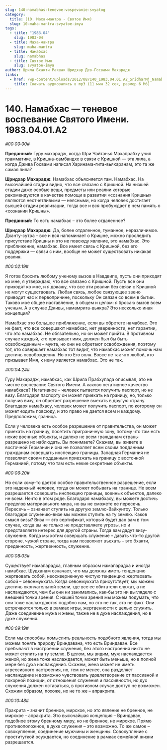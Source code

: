 ```yaml
---
slug: 140-namabhas-tenevoe-vospevanie-svyatog
category:
  title: (10. Маха-мантра - Святое Имя)
  slug: 10-maha-mantra-svyatoe-imya
tags:
  - title: "1983.04"
    slug: 1983-04
  - title: Маха-мантра
    slug: maha-mantra
  - title: Намабхас
    slug: namabhas
  - title: Святое Имя
    slug: svyatoe-imya
author: Шрила Бхакти Ракшак Шридхар Дев-Госвами Махарадж
links:
  - href: /wp-content/uploads/2012/08/140_1983.04.01.A2_SridharMj_Namabhas.mp3
    title: Скачать аудиозапись в mp3 (11 мин 32 сек, размер 6 Мб)
---
```


# 140. Намабхас — теневое воспевание Святого Имени. 1983.04.01.A2

*#00:00:00#*

**Преданный:** Гуру махарадж, когда Шри Чайтанья Махапрабху учил грамматике, в Кришна-самбандхе в связи с Кришной — эта лила, а когда Джива Госвами написал Харинама-гита-вьякаранам, это та же самая лила?

**Шридхар Махарадж:** Намабхас объясняется там. Намабхас. На высочайшей стадии видно, что все связано с Кришной. На низшей стадии даже особые вещи, предметы или реалии которые рекомендуются в качестве помощи в развитии «сознания Кришны» являются неотчетливыми — неясными, но когда человек достигает высшей стадии реализации, тогда все и вся пробуждает в нем память о «сознании Кришны».

**Преданный:** То есть намабхас – это более отдаленное?

**Шридхар Махарадж:** Да, более отдаленное, туманное, неразличимое. Дханту-сутра – все и вся напоминает о Кришне, можно проследить присутствие Кришны и это не повсюду явление, это намабхас. Это приближение, намабхас. Все имеет связь с Кришной, без его поддержки — связи с ним, вообще не может существовать никакая реалия.

*#00:02:19#*

Я готов бросить любому ученому вызов в Навдвипе, пусть они приходят ко мне, я утверждаю, что все связано с Кришной. Пусть все они приходят ко мне, и я докажу, что все эти реалии без связи с Кришной не могут существовать. Любая связь, любое связующее звено приводит нас к первопричине, поскольку Он связан со всем в бытии. Таково мое общее наставление, в общем и целом: я бросаю вызов всем ученым. А в случае Дживы, намамрита-вьякра? Это несколько иная концепция?

Намабхас это большее приближение, если вы обретете намабхас. Это не факт, что все совершают намабхас, нет уверенности, нет гарантии, что это намабхас. Не обязательно, но он может прийти. В противном случае каждый, кто призывает имя, должен был бы быть освобожденным – мукта, но они не обретают освобождения, поэтому тот, кто совершает намабхас тот видит, что намабхас может помочь нам достичь освобождения. Но это Его воля. Вовсе не так что любой, кто призывает Имя, к нему является намабхас. Это не так.

*#00:04:24#*

Гуру Махарадж, намабхас, как Шрила Прабхупада описывал, это не чистое воспевание Святого Имени. А каково негативное качество намабхаса? Негативное – человек пытается получить паспорт, но не визу. Благодаря паспорту он может приехать на границу, но, только получив визу, он обретает разрешение выехать в другую страну. Благодаря намабхасу, человек может получить паспорт, по которому он может ездить повсюду, и это право не дается всем и каждому. Предположим, граница.

Если у человека есть особое разрешение от правительства, он может приехать на границу, посетить приграничную зону, потому что там есть некие военные объекты, и далеко не всем гражданам страны разрешено их наблюдать. Вы понимаете? Скажем, вы живете в восточной Германии и она не позволяет всем своим подданным гражданам совершать инспекцию границы. Западная Германия не позволяет своим подданным приезжать на границу с восточной Германией, потому что там есть некие секретные объекты.

*#00:06:20#*

Но если кому-то дается особое правительственное разрешение, если это надежный человек, тогда он может побывать на границе. Не всем разрешается совершить инспекцию границы, военных объектов, далеко не всем. Нечто в этом роде. Благодаря намабхасу, вы можете достичь пределов материального мира, но вы не сможете ее пересечь. Пересечь – означает ступить на другую землю-Вайкунтху. Только благодаря служению-визе мы можем ступить на ту землю. Каков смысл визы? Виза — это сертификат, который будет дан вам в том случае, когда вы не только не представляете угрозы, но и представляете интерес для другой страны. Тогда вам дадут визу-служение. Когда мы хотим совершать служение – давать что-то другой стороне, чужой стране, тогда нам позволяют въехать – это бхакти, преданность, жертвенность, служение.

*#00:08:03#*

Существует намапарадха, главным образом намапарадха и иногда намабхас. Шудханам означает, что мы должны иметь тенденцию жертвовать собой, неоскверненную чистую тенденцию жертвовать собой – севонмукхата. Когда севонмукхата присутствует, мы можем достичь окончательной земли, где все ее обитатели служат, а не наслаждаются, чем бы они ни занимались, как-бы это ни выглядело с внешней точки зрения. С нашей точки зрения мы можем подумать, что они тоже наслаждаются подобно нам, но это не так, это не факт. Они встречаются только в рамках игры, жертвенности с целью служить. Даже соединение мужа и жены, также не в духе наслаждения, но в духе служения.

*#00:09:19#*

Если мы способны помыслить реальность подобного явления, тогда мы можем понять природу Вриндавана, что есть Вриндаван. Все пребывают в настроении служения, без этого настроения никто не может ступить на ту землю. В целом, мы видим, муж наслаждается женой, но жена тоже наслаждается, может быть меньше, но в полной мере без духа наслаждения. Скажем, жена может не иметь агрессивного настроения, но, тем не менее, она разделяет наслаждение и возможно чувствовать удовлетворение от пассивной и покорной позиции, от отношения служения и пассивности, но дух служения должен оставаться, в противном случае доступ не возможен. Схожим образом, похоже, но не то же – апракрита.

*#00:10:48#*

Пракрита – значит бренное, мирское, но это явление не бренное, не мирское – апракрита. Это высочайшая концепция – Вриндаван, подобное этому бренному миру, но не бренное, не мирское. Прямо противоположное, в духе служения – это возможно. То же самое – совокупление, соединение мужчины и женщины. Совокупление с проституткой осуждается, но соединение в рамках семейной жизни разрешается.

